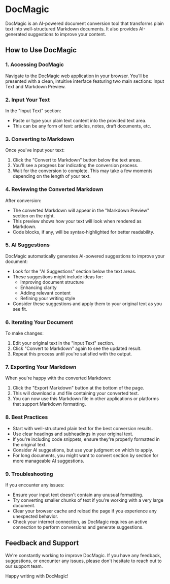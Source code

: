# DocMagic

DocMagic is an AI-powered document conversion tool that transforms plain text into well-structured Markdown documents. It also provides AI-generated suggestions to improve your content.

## How to Use DocMagic

### 1. Accessing DocMagic

Navigate to the DocMagic web application in your browser. You'll be presented with a clean, intuitive interface featuring two main sections: Input Text and Markdown Preview.

### 2. Input Your Text

In the "Input Text" section:

- Paste or type your plain text content into the provided text area.
- This can be any form of text: articles, notes, draft documents, etc.

### 3. Converting to Markdown

Once you've input your text:

1. Click the "Convert to Markdown" button below the text areas.
2. You'll see a progress bar indicating the conversion process.
3. Wait for the conversion to complete. This may take a few moments depending on the length of your text.

### 4. Reviewing the Converted Markdown

After conversion:

- The converted Markdown will appear in the "Markdown Preview" section on the right.
- This preview shows how your text will look when rendered as Markdown.
- Code blocks, if any, will be syntax-highlighted for better readability.

### 5. AI Suggestions

DocMagic automatically generates AI-powered suggestions to improve your document:

- Look for the "AI Suggestions" section below the text areas.
- These suggestions might include ideas for:
  - Improving document structure
  - Enhancing clarity
  - Adding relevant content
  - Refining your writing style
- Consider these suggestions and apply them to your original text as you see fit.

### 6. Iterating Your Document

To make changes:

1. Edit your original text in the "Input Text" section.
2. Click "Convert to Markdown" again to see the updated result.
3. Repeat this process until you're satisfied with the output.

### 7. Exporting Your Markdown

When you're happy with the converted Markdown:

1. Click the "Export Markdown" button at the bottom of the page.
2. This will download a .md file containing your converted text.
3. You can now use this Markdown file in other applications or platforms that support Markdown formatting.

### 8. Best Practices

- Start with well-structured plain text for the best conversion results.
- Use clear headings and subheadings in your original text.
- If you're including code snippets, ensure they're properly formatted in the original text.
- Consider AI suggestions, but use your judgment on which to apply.
- For long documents, you might want to convert section by section for more manageable AI suggestions.

### 9. Troubleshooting

If you encounter any issues:

- Ensure your input text doesn't contain any unusual formatting.
- Try converting smaller chunks of text if you're working with a very large document.
- Clear your browser cache and reload the page if you experience any unexpected behavior.
- Check your internet connection, as DocMagic requires an active connection to perform conversions and generate suggestions.

## Feedback and Support

We're constantly working to improve DocMagic. If you have any feedback, suggestions, or encounter any issues, please don't hesitate to reach out to our support team.

Happy writing with DocMagic!
